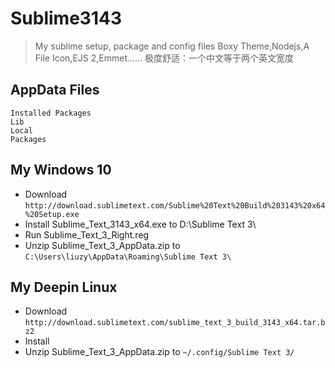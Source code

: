 # Sublime3143
> My sublime setup, package and config files
> Boxy Theme,Nodejs,A File Icon,EJS 2,Emmet......
> 极度舒适：一个中文等于两个英文宽度

## AppData Files
```
Installed Packages
Lib
Local
Packages
```

## My Windows 10
- Download `http://download.sublimetext.com/Sublime%20Text%20Build%203143%20x64%20Setup.exe`
- Install Sublime_Text_3143_x64.exe to D:\Sublime Text 3\
- Run Sublime_Text_3_Right.reg
- Unzip Sublime_Text_3_AppData.zip to `C:\Users\liuzy\AppData\Roaming\Sublime Text 3\`


## My Deepin Linux
- Download `http://download.sublimetext.com/sublime_text_3_build_3143_x64.tar.bz2`
- Install
- Unzip Sublime_Text_3_AppData.zip to `~/.config/Sublime Text 3/`